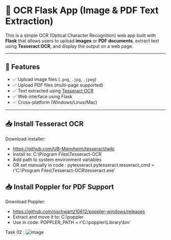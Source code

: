 # 🧠 OCR Flask App (Image & PDF Text Extraction)

This is a simple OCR (Optical Character Recognition) web app built with **Flask** that allows users to upload **images** or **PDF documents**, extract text using **Tesseract OCR**, and display the output on a web page.

---

## 🚀 Features

- ✅ Upload image files (`.png`, `.jpg`, `.jpeg`)
- ✅ Upload PDF files (multi-page supported)
- ✅ Text extracted using [Tesseract OCR](https://github.com/tesseract-ocr/tesseract)
- ✅ Web interface using Flask
- ✅ Cross-platform (Windows/Linux/Mac)

---

## 📥 Install Tesseract OCR
Download installer:
- https://github.com/UB-Mannheim/tesseract/wiki
- Install to: C:\Program Files\Tesseract-OCR
- Add path to system environment variables
- OR set manually in code : pytesseract.pytesseract.tesseract_cmd = r'C:\Program Files\Tesseract-OCR\tesseract.exe'

## 📥 Install Poppler for PDF Support
Download Poppler:
- https://github.com/oschwartz10612/poppler-windows/releases
- Extract and move it to: C:\poppler
- Use in code: POPPLER_PATH = r'C:\poppler\Library\bin'

Task 02 : 
![image](https://github.com/user-attachments/assets/db24e597-6262-43ff-ad7c-f87b17cd5a2f)
  
